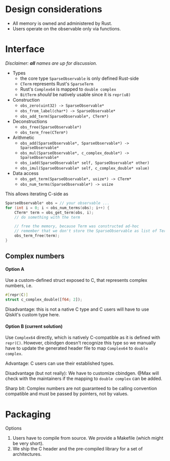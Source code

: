 # Design considerations

* All memory is owned and administered by Rust.
* Users operate on the observable only via functions.

# Interface

_Disclaimer: **all** names are up for discussion._

* Types
  * the core type ``SparseObservable`` is only defined Rust-side
  * ``CTerm`` represents Rust's ``SparseTerm``
  * Rust's ``Complex64`` is mapped to ``double complex``
  * ``BitTerm`` _should_ be natively usable since it is `repr(u8)`
* Construction
  * ``obs_zero(uint32) -> SparseObservable*``
  * ``obs_from_label(char*) -> SparseObservable*``
  * ``obs_add_term(SparseObservable*, CTerm*)``
* Deconstructions
  * ``obs_free(SparseObservable*)``
  * ``obs_term_free(CTerm*)`` 
* Arithmetic
  * ``obs_add(SparseObservable*, SparseObservable*) -> SparseObservable*``
  * ``obs_mul(SparseObservable*, c_complex_double*) -> SparseObservable*``
  * ``obs_iadd(SparseObservable* self, SparseObservable* other)``
  * ``obs_imul(SparseObservable* self, c_complex_double* value)``
* Data access
  * ``obs_get_term(SparseObservable*, usize*) -> CTerm*``
  * ``obs_num_terms(SparseObservable*) -> usize`` 

This allows iterating C-side as 
```c
SparseObservable* obs = // your observable ...
for (int i = 0; i < obs_num_terms(obs); i++) {
    CTerm* term = obs_get_term(obs, i);
    // do something with the term

    // free the memory, because Term was constructed ad-hoc
    // remember that we don't store the SparseObservable as list of Terms!
    obs_term_free(term);  
}
```
 
## Complex numbers

#### Option A

Use a custom-defined struct exposed to C, that represents complex numbers, i.e.
```rust
#[repr(C)]
struct c_complex_double([f64; 2]);
```

Disadvantage: this is not a native C type and C users will have to use Qiskit's custom type here.

#### Option B (current solution)

Use ``Complex64`` directly, which is natively C-compatible as it is defined with ``repr(C)``. However, cbindgen doesn't recognize this type 
so we manually have to update the generated header file to map ``Complex64`` to ``double complex``.

Advantage: C users can use their established types.

Disadvantage (but not really): We have to customize cbindgen. @Max will check with the maintainers if the mapping to ``double complex`` can be added.

Sharp bit: Complex numbers are not guaranteed to be calling convention compatible and must be passed by pointers, not by values.

# Packaging

Options
1. Users have to compile from source. We provide a Makefile (which might be very short).
2. We ship the C header and the pre-compiled library for a set of architectures.
